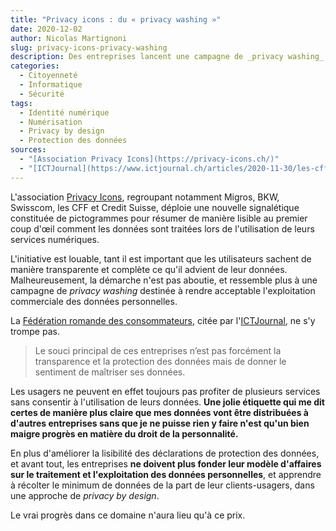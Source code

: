 ```yaml
---
title: "Privacy icons : du « privacy washing »"
date: 2020-12-02
author: Nicolas Martignoni
slug: privacy-icons-privacy-washing
description: Des entreprises lancent une campagne de _privacy washing_ à l'aide de pictogrammes censés sensibiliser les usagers à la gestion de leurs données personnelles.
categories:
  - Citoyenneté
  - Informatique
  - Sécurité
tags:
  - Identité numérique
  - Numérisation
  - Privacy by design
  - Protection des données
sources:
  - "[Association Privacy Icons](https://privacy-icons.ch/)"
  - "[ICTJournal](https://www.ictjournal.ch/articles/2020-11-30/les-cff-credit-suisse-migros-et-swisscom-deploient-une-signaletique-commune)"
---
```

L'association [Privacy Icons](https://privacy-icons.ch/), regroupant notamment Migros, BKW, Swisscom, les CFF et Credit Suisse, déploie une nouvelle signalétique constituée de pictogrammes pour résumer de manière lisible au premier coup d'œil comment les données sont traitées lors de l'utilisation de leurs services numériques.

L'initiative est louable, tant il est important que les utilisateurs sachent de manière transparente et complète ce qu'il advient de leur données. Malheureusement, la démarche n'est pas aboutie, et ressemble plus à une campagne de _privacy washing_ destinée à rendre acceptable l'exploitation commerciale des données personnelles.

<!--more-->
La [Fédération romande des consommateurs](https://www.frc.ch/), citée par l'[ICTJournal](https://www.ictjournal.ch/articles/2020-11-30/les-cff-credit-suisse-migros-et-swisscom-deploient-une-signaletique-commune), ne s'y trompe pas.

> Le souci principal de ces entreprises n’est pas forcément la transparence et la protection des données mais de donner le sentiment de maîtriser ses données.

Les usagers ne peuvent en effet toujours pas profiter de plusieurs services sans consentir à l'utilisation de leurs données. __Une jolie étiquette qui me dit certes de manière plus claire que mes données vont être distribuées à d'autres entreprises sans que je ne puisse rien y faire n'est qu'un bien maigre progrès en matière du droit de la personnalité.__

En plus d'améliorer la lisibilité des déclarations de protection des données, et avant tout, les entreprises __ne doivent plus fonder leur modèle d'affaires sur le traitement et l'exploitation des données personnelles__, et apprendre à récolter le minimum de données de la part de leur clients-usagers, dans une approche de _privacy by design_.

Le vrai progrès dans ce domaine n'aura lieu qu'à ce prix.
